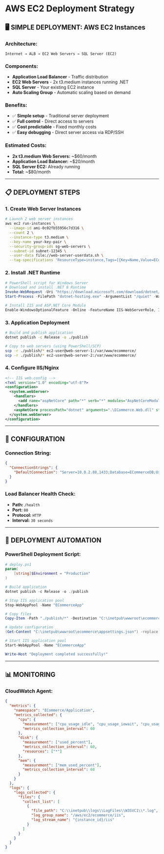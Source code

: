 # AWS EC2 Deployment Strategy

## 🖥️ **SIMPLE DEPLOYMENT: AWS EC2 Instances**

### **Architecture:**
```
Internet → ALB → EC2 Web Servers → SQL Server (EC2)
```

### **Components:**
- **Application Load Balancer** - Traffic distribution
- **EC2 Web Servers** - 2x t3.medium instances running .NET
- **SQL Server** - Your existing EC2 instance
- **Auto Scaling Group** - Automatic scaling based on demand

### **Benefits:**
- ✅ **Simple setup** - Traditional server deployment
- ✅ **Full control** - Direct access to servers
- ✅ **Cost predictable** - Fixed monthly costs
- ✅ **Easy debugging** - Direct server access via RDP/SSH

### **Estimated Costs:**
- **2x t3.medium Web Servers:** ~$60/month
- **Application Load Balancer:** ~$20/month
- **SQL Server EC2:** Already running
- **Total:** ~$80/month

---

## 📋 **DEPLOYMENT STEPS**

### **1. Create Web Server Instances**
```bash
# Launch 2 web server instances
aws ec2 run-instances \
  --image-id ami-0c02fb55956c7d316 \
  --count 2 \
  --instance-type t3.medium \
  --key-name your-key-pair \
  --security-group-ids sg-web-servers \
  --subnet-id subnet-12345 \
  --user-data file://web-server-userdata.sh \
  --tag-specifications 'ResourceType=instance,Tags=[{Key=Name,Value=ECommerce-Web-Server}]'
```

### **2. Install .NET Runtime**
```powershell
# PowerShell script for Windows Server
# Download and install .NET 8 Runtime
Invoke-WebRequest -Uri "https://download.microsoft.com/download/dotnet/8.0/dotnet-hosting-8.0-win.exe" -OutFile "dotnet-hosting.exe"
Start-Process -FilePath "dotnet-hosting.exe" -ArgumentList "/quiet" -Wait

# Install IIS and ASP.NET Core Module
Enable-WindowsOptionalFeature -Online -FeatureName IIS-WebServerRole, IIS-WebServer, IIS-CommonHttpFeatures, IIS-HttpErrors, IIS-HttpLogging, IIS-RequestFiltering, IIS-StaticContent, IIS-DefaultDocument, IIS-DirectoryBrowsing
```

### **3. Application Deployment**
```bash
# Build and publish application
dotnet publish -c Release -o ./publish

# Copy to web servers (using PowerShell/SCP)
scp -r ./publish/* ec2-user@web-server-1:/var/www/ecommerce/
scp -r ./publish/* ec2-user@web-server-2:/var/www/ecommerce/
```

### **4. Configure IIS/Nginx**
```xml
<!-- IIS web.config -->
<?xml version="1.0" encoding="utf-8"?>
<configuration>
  <system.webServer>
    <handlers>
      <add name="aspNetCore" path="*" verb="*" modules="AspNetCoreModuleV2" resourceType="Unspecified" />
    </handlers>
    <aspNetCore processPath="dotnet" arguments=".\ECommerce.Web.dll" stdoutLogEnabled="false" stdoutLogFile=".\logs\stdout" />
  </system.webServer>
</configuration>
```

---

## 🔧 **CONFIGURATION**

### **Connection String:**
```json
{
  "ConnectionStrings": {
    "DefaultConnection": "Server=10.0.2.88,1433;Database=ECommerceDB;User Id=sa;Password=YourPassword;TrustServerCertificate=true;"
  }
}
```

### **Load Balancer Health Check:**
- **Path:** `/health`
- **Port:** `80`
- **Protocol:** `HTTP`
- **Interval:** `30 seconds`

---

## 🚀 **DEPLOYMENT AUTOMATION**

### **PowerShell Deployment Script:**
```powershell
# deploy.ps1
param(
    [string]$Environment = "Production"
)

# Build application
dotnet publish -c Release -o ./publish

# Stop IIS application pool
Stop-WebAppPool -Name "ECommerceApp"

# Copy files
Copy-Item -Path "./publish/*" -Destination "C:\inetpub\wwwroot\ecommerce\" -Recurse -Force

# Update configuration
(Get-Content "C:\inetpub\wwwroot\ecommerce\appsettings.json") -replace "ENVIRONMENT_PLACEHOLDER", $Environment | Set-Content "C:\inetpub\wwwroot\ecommerce\appsettings.json"

# Start IIS application pool
Start-WebAppPool -Name "ECommerceApp"

Write-Host "Deployment completed successfully!"
```

---

## 📊 **MONITORING**

### **CloudWatch Agent:**
```json
{
  "metrics": {
    "namespace": "ECommerce/Application",
    "metrics_collected": {
      "cpu": {
        "measurement": ["cpu_usage_idle", "cpu_usage_iowait", "cpu_usage_user", "cpu_usage_system"],
        "metrics_collection_interval": 60
      },
      "disk": {
        "measurement": ["used_percent"],
        "metrics_collection_interval": 60,
        "resources": ["*"]
      },
      "mem": {
        "measurement": ["mem_used_percent"],
        "metrics_collection_interval": 60
      }
    }
  },
  "logs": {
    "logs_collected": {
      "files": {
        "collect_list": [
          {
            "file_path": "C:\\inetpub\\logs\\LogFiles\\W3SVC1\\*.log",
            "log_group_name": "/aws/ec2/ecommerce/iis",
            "log_stream_name": "{instance_id}/iis"
          }
        ]
      }
    }
  }
}
```